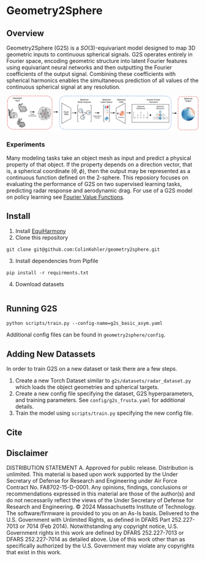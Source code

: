 # Geometry2Sphere

## Overview

Geometry2Sphere (G2S) is a $SO(3)$-equivariant model designed to map 3D geometric inputs to continuous spherical signals. G2S operates entirely in Fourier space, encoding geometric structure into latent Fourier features using equivariant neural networks and then outputting the Fourier coefficients of the output signal. Combining these coefficients with spherical harmonics enables the simultaneous prediction of all values of the continuous spherical signal at any resolution.

<kbd>![Geometry2Sphere](G2S.png)</kbd>

### Experiments
Many modeling tasks take an object mesh as input and predict a physical property of that object. If the property depends on a direction vector, that is, a spherical coordinate $(\theta, \phi)$, then the output may be represented as a continuous function defined on the 2-sphere. This reposiory focuses on evaluating the performance of G2S on two supervised learning tasks, predicting radar response and aerodynamic drag. For use of a G2S model on policy learning see [Fourier Value Functions](https://github.com/ColinKohler/fourier_value_functions).

## Install
1. Install [EquiHarmony](https://github.com/ColinKohler/EquiHarmony)
2. Clone this repository
```
git clone git@github.com:ColinKohler/geometry2sphere.git
```
3. Install dependencies from Pipfile
```
pip install -r requirments.txt
```
4. Download datasets
```

```

## Running G2S
```
python scripts/train.py --config-name=g2s_basic_asym.yaml
```
Additional config files can be found in `geometry2sphere/config`.

## Adding New Datassets
In order to train G2S on a new dataset or task there are a few steps.
1. Create a new Torch Dataset similar to `g2s/datasets/radar_dataset.py` which loads the object geometries and spherical targets.
2. Create a new config file specifying the dataset, G2S hyperparameters, and training parameters. See `config/g2s_frusta.yaml` for additional details.
3. Train the model using `scripts/train.py` specifying the new config file.

## Cite

## Disclaimer

DISTRIBUTION STATEMENT A. Approved for public release. Distribution is unlimited.
This material is based upon work supported by the Under Secretary of Defense for Research and Engineering under Air Force Contract No. FA8702-15-D-0001. Any opinions, findings, conclusions or recommendations expressed in this material are those of the author(s) and do not necessarily reflect the views of the Under Secretary of Defense for Research and Engineering. © 2024 Massachusetts Institute of Technology. The software/firmware is provided to you on an As-Is basis. Delivered to the U.S. Government with Unlimited Rights, as defined in DFARS Part 252.227-7013 or 7014 (Feb 2014). Notwithstanding any copyright notice, U.S. Government rights in this work are defined by DFARS 252.227-7013 or DFARS 252.227-7014 as detailed above. Use of this work other than as specifically authorized by the U.S. Government may violate any copyrights that exist in this work.
